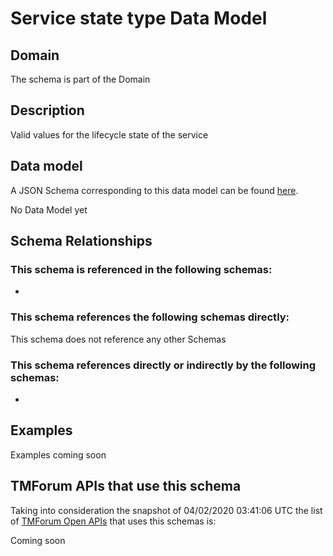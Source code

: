 # Service state type Data Model

## Domain

The  schema is part of the  Domain

## Description

Valid values for the lifecycle state of the service

## Data model

A JSON Schema corresponding to this data model can be found
[here](https://github.com/tmforum-rand/schemas/blob/candidates/Service/ServiceStateType.schema.json).

No Data Model yet

## Schema Relationships

### This schema is referenced in the following schemas:

-

### This schema references the following schemas directly:

This schema does not reference any other Schemas

### This schema references directly or indirectly by the following schemas:

-



## Examples

Examples coming soon

## TMForum APIs that use this schema

Taking into consideration the snapshot of 04/02/2020 03:41:06 UTC the list of [TMForum Open APIs](https://www.tmforum.org/open-apis/) that uses this schemas is:

Coming soon